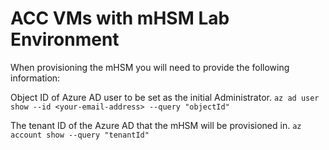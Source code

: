 # ACC VMs with mHSM Lab Environment

When provisioning the mHSM you will need to provide the following information:

Object ID of Azure AD user to be set as the initial Administrator.
`az ad user show --id <your-email-address> --query "objectId"`

The tenant ID of the Azure AD that the mHSM will be provisioned in.
`az account show --query "tenantId"`